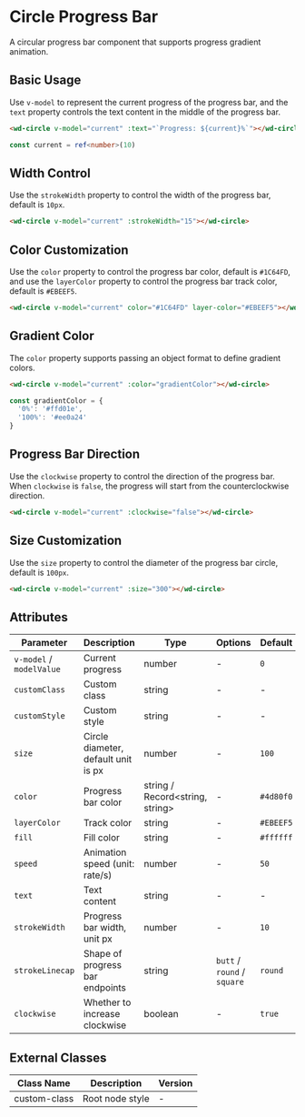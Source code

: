 # Circle Progress Bar

A circular progress bar component that supports progress gradient animation.

## Basic Usage

Use `v-model` to represent the current progress of the progress bar, and the `text` property controls the text content in the middle of the progress bar.

```html
<wd-circle v-model="current" :text="`Progress: ${current}%`"></wd-circle>
```

```ts
const current = ref<number>(10)
```

## Width Control

Use the `strokeWidth` property to control the width of the progress bar, default is `10px`.

```html
<wd-circle v-model="current" :strokeWidth="15"></wd-circle>
```

## Color Customization

Use the `color` property to control the progress bar color, default is `#1C64FD`, and use the `layerColor` property to control the progress bar track color, default is `#EBEEF5`.

```html
<wd-circle v-model="current" color="#1C64FD" layer-color="#EBEEF5"></wd-circle>
```

## Gradient Color

The `color` property supports passing an object format to define gradient colors.

```html
<wd-circle v-model="current" :color="gradientColor"></wd-circle>
```

```ts
const gradientColor = {
  '0%': '#ffd01e',
  '100%': '#ee0a24'
}
```

## Progress Bar Direction

Use the `clockwise` property to control the direction of the progress bar. When `clockwise` is `false`, the progress will start from the counterclockwise direction.

```html
<wd-circle v-model="current" :clockwise="false"></wd-circle>
```

## Size Customization

Use the `size` property to control the diameter of the progress bar circle, default is `100px`.

```html
<wd-circle v-model="current" :size="300"></wd-circle>
```

## Attributes

| Parameter | Description | Type | Options | Default | Version |
| --------- | ----------- | ---- | ------- | ------- | ------- |
| `v-model` / `modelValue` | Current progress | number | - | `0` | 0.1.19 |
| `customClass` | Custom class | string | - | - | 0.1.19 |
| `customStyle` | Custom style | string | - | - | 0.1.19 |
| `size` | Circle diameter, default unit is px | number | - | `100` | 0.1.19 |
| `color` | Progress bar color | string / Record<string, string> | - | `#4d80f0` | 0.1.19 |
| `layerColor` | Track color | string | - | `#EBEEF5` | 0.1.19 |
| `fill` | Fill color | string | - | `#ffffff` | 0.1.19 |
| `speed` | Animation speed (unit: rate/s) | number | - | `50` | 0.1.19 |
| `text` | Text content | string | - | - | 0.1.19 |
| `strokeWidth` | Progress bar width, unit px | number | - | `10` | 0.1.19 |
| `strokeLinecap` | Shape of progress bar endpoints | string | `butt` / `round` / `square` | `round` | 0.1.19 |
| `clockwise` | Whether to increase clockwise | boolean | - | `true` | 0.1.19 |

## External Classes

| Class Name | Description | Version |
| ---------- | ----------- | ------- |
| custom-class | Root node style | - |
